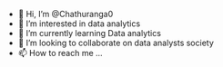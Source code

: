 - 👋 Hi, I’m @Chathuranga0
- 👀 I’m interested in data analytics
- 🌱 I’m currently learning Data analytics
- 💞️ I’m looking to collaborate on data analysts society
- 📫 How to reach me ...

<!---
Chathuranga0/Chathuranga0 is a ✨ special ✨ repository because its `README.md` (this file) appears on your GitHub profile.
You can click the Preview link to take a look at your changes.
--->
